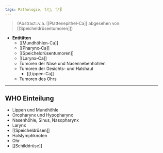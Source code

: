 ```yaml
---
tags: Pathologie, f/🦀, f/👂
---
```

> (Abstract::v.a. [[Plattenepithel-Ca]] abgesehen von [[Speicheldrüsentumoren]])
- **Entitäten**
	- [[Mundhöhlen-Ca]]
	- [[Pharynx-Ca]]
	- [[Speicheldrüsentumoren]]
	- [[Larynx-Ca]]
	- Tumoren der Nase und Nasennebenhöhlen
	- Tumoren der Gesichts- und Halshaut
		- [[Lippen-Ca]]
	- Tumoren des Ohrs
---
## WHO Einteilung
- Lippen und Mundhöhle
- Oropharynx und Hypopharynx
- Nasenhöhle, Sinus, Nasopharynx
- Larynx
- [[Speicheldrüsen]]
- Halslymphknoten
- Ohr
- [[Schilddrüse]]